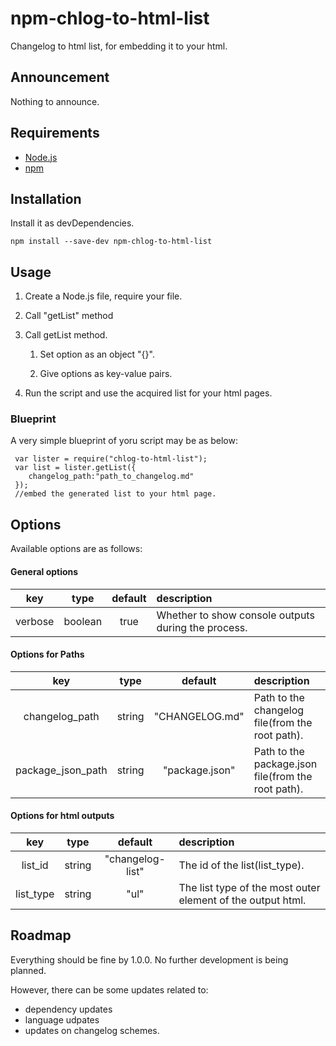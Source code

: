 # npm-chlog-to-html-list

Changelog to html list, for embedding it to your html.

## Announcement
Nothing to announce.
## Requirements
 - [Node.js](https://nodejs.org/)
 - [npm](https://www.npmjs.com/)
## Installation

Install it as devDependencies.
```
npm install --save-dev npm-chlog-to-html-list
```
## Usage
<ol>
  <li>
    <p>Create a Node.js file, require your file.</p>
  </li>
  <li>
    <p>Call "getList" method</p>
  </li>
  <li>
    <p>Call getList method.</p>
    <ol>
      <li><p>Set option as an object "{}".</p></li>   
      <li><p>Give options as key-value pairs.</p></li>   
    </ol>
  </li>
  <li>
    <p>Run the script and use the acquired list for your html pages.</p>
  </li>

</ol>

### Blueprint
A very simple blueprint of yoru script may be as below:
```
 var lister = require("chlog-to-html-list");
 var list = lister.getList({
    changelog_path:"path_to_changelog.md" 
 });
 //embed the generated list to your html page.
```
 
## Options
Available options are as follows:

#### General options
|        key        |  type   |    default     | description                                            |
| :---: | :---: | :---: |:--- |
|verbose|boolean|true|Whether to show console outputs during the process.|

#### Options for Paths
|        key        |  type   |    default     | description                                            |
| :---: | :---: | :---: |:--- |
|changelog_path|string|"<span>CHANGELOG.md</span>"|Path to the changelog file(from the root path).|
|package_json_path|string|"package.json"|Path to the package.json file(from the root path).|

#### Options for html outputs
|        key        |  type   |    default     | description                                            |
| :---: | :---: | :---: |:--- |
|list_id|string|"changelog-list"|The id of the list(list_type).|
|list_type|string|"ul"|The list type of the most outer element of the output html.|

## Roadmap
 Everything should be fine by 1.0.0.
No further development is being planned.

 However, there can be some updates related to:
 - dependency updates
 - language udpates
 - updates on changelog schemes.
